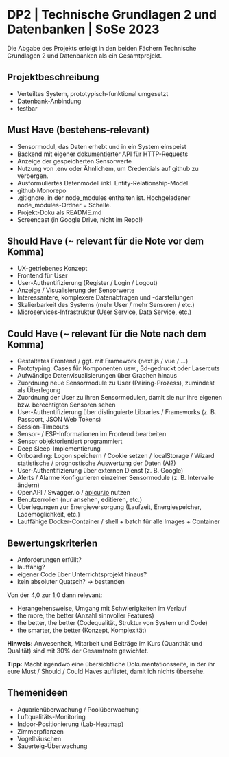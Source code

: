 # DP2 | Technische Grundlagen 2 und Datenbanken | SoSe 2023

Die Abgabe des Projekts erfolgt in den beiden Fächern Technische Grundlagen 2 und Datenbanken als ein Gesamtprojekt.

## Projektbeschreibung

- Verteiltes System, prototypisch-funktional umgesetzt
- Datenbank-Anbindung
- testbar

## Must Have (bestehens-relevant)

- Sensormodul, das Daten erhebt und in ein System einspeist
- Backend mit eigener dokumentierter API für HTTP-Requests
- Anzeige der gespeicherten Sensorwerte
- Nutzung von .env oder Ähnlichem, um Credentials auf github zu verbergen.
- Ausformuliertes Datenmodell inkl. Entity-Relationship-Model
- github Monorepo
- .gitignore, in der node_modules enthalten ist. Hochgeladener node_modules-Ordner = Schelle.
- Projekt-Doku als README.md
- Screencast (in Google Drive, nicht im Repo!)

## Should Have (~ relevant für die Note vor dem Komma)

- UX-getriebenes Konzept
- Frontend für User
- User-Authentifizierung (Register / Login / Logout)
- Anzeige / Visualisierung der Sensorwerte
- Interessantere, komplexere Datenabfragen und -darstellungen
- Skalierbarkeit des Systems (mehr User / mehr Sensoren / etc.)
- Microservices-Infrastruktur (User Service, Data Service, etc.)


## Could Have (~ relevant für die Note nach dem Komma)

- Gestaltetes Frontend / ggf. mit Framework (next.js / vue / …)
- Prototyping: Cases für Komponenten usw., 3d-gedruckt oder Lasercuts
- Aufwändige Datenvisualisierungen über Graphen hinaus
- Zuordnung neue Sensormodule zu User (Pairing-Prozess), zumindest als Überlegung
- Zuordnung der User zu ihren Sensormodulen, damit sie nur ihre eigenen bzw. berechtigten Sensoren sehen
- User-Authentifizierung über distinguierte Libraries / Frameworks (z. B. Passport, JSON Web Tokens)
- Session-Timeouts
- Sensor- / ESP-Informationen im Frontend bearbeiten
- Sensor objektorientiert programmiert
- Deep Sleep-Implementierung
- Onboarding: Logon speichern / Cookie setzen / localStorage / Wizard statistische / prognostische Auswertung der Daten (AI?)
- User-Authentifizierung über externen Dienst (z. B. Google)
- Alerts / Alarme Konfigurieren einzelner Sensormodule (z. B. Intervalle ändern)
- OpenAPI / Swagger.io / [apicur.io](http://apicur.io) nutzen
- Benutzerrollen (nur ansehen, editieren, etc.)
- Überlegungen zur Energieversorgung (Laufzeit, Energiespeicher, Lademöglichkeit, etc.)
- Lauffähige Docker-Container / shell + batch für alle Images + Container

## Bewertungskriterien

- Anforderungen erfüllt?
- lauffähig?
- eigener Code über Unterrichtsprojekt hinaus?
- kein absoluter Quatsch?
→ bestanden

Von der 4,0 zur 1,0 dann relevant:
- Herangehensweise, Umgang mit Schwierigkeiten im Verlauf
- the more, the better (Anzahl sinnvoller Features)
- the better, the better (Codequalität, Struktur von System und Code)
- the smarter, the better (Konzept, Komplexität)

**Hinweis:** Anwesenheit, Mitarbeit und Beiträge im Kurs (Quantität und Qualität) sind mit 30% der Gesamtnote gewichtet.

**Tipp:** Macht irgendwo eine übersichtliche Dokumentationsseite, in der ihr eure Must / Should / Could Haves auflistet, damit ich nichts übersehe.

## Themenideen

- Aquarienüberwachung / Poolüberwachung
- Luftqualitäts-Monitoring
- Indoor-Positionierung (Lab-Heatmap)
- Zimmerpflanzen
- Vogelhäuschen
- Sauerteig-Überwachung